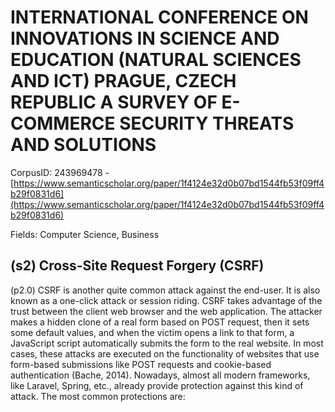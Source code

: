 # INTERNATIONAL CONFERENCE ON INNOVATIONS IN SCIENCE AND EDUCATION (NATURAL SCIENCES AND ICT) PRAGUE, CZECH REPUBLIC A SURVEY OF E-COMMERCE SECURITY THREATS AND SOLUTIONS

CorpusID: 243969478 - [https://www.semanticscholar.org/paper/1f4124e32d0b07bd1544fb53f09ff4b29f0831d6](https://www.semanticscholar.org/paper/1f4124e32d0b07bd1544fb53f09ff4b29f0831d6)

Fields: Computer Science, Business

## (s2) Cross-Site Request Forgery (CSRF)
(p2.0) CSRF is another quite common attack against the end-user. It is also known as a one-click attack or session riding. CSRF takes advantage of the trust between the client web browser and the web application. The attacker makes a hidden clone of a real form based on POST request, then it sets some default values, and when the victim opens a link to that form, a JavaScript script automatically submits the form to the real website. In most cases, these attacks are executed on the functionality of websites that use form-based submissions like POST requests and cookie-based authentication (Bache, 2014). Nowadays, almost all modern frameworks, like Laravel, Spring, etc., already provide protection against this kind of attack. The most common protections are:
